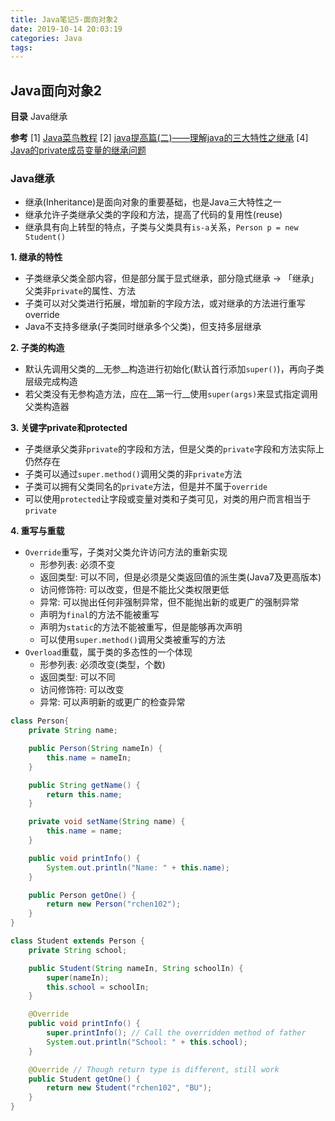 ```yaml
---
title: Java笔记5-面向对象2
date: 2019-10-14 20:03:19
categories: Java
tags:
---
```

## Java面向对象2
__目录__
Java继承

__参考__
[1] [Java菜鸟教程](https://www.runoob.com/java/java-tutorial.html) 
[2] [java提高篇(二)——理解java的三大特性之继承](https://www.cnblogs.com/chenssy/p/3354884.html)
[4] [Java的private成员变量的继承问题](https://www.cnblogs.com/yulianggo/p/10417229.html)

### Java继承
- 继承(Inheritance)是面向对象的重要基础，也是Java三大特性之一
- 继承允许子类继承父类的字段和方法，提高了代码的复用性(reuse)
- 继承具有向上转型的特点，子类与父类具有`is-a`关系，`Person p = new Student()`

__1. 继承的特性__
- 子类继承父类全部内容，但是部分属于显式继承，部分隐式继承
  -> 「继承」父类非`private`的属性、方法
- 子类可以对父类进行拓展，增加新的字段方法，或对继承的方法进行重写override
- Java不支持多继承(子类同时继承多个父类)，但支持多层继承

<!-- more -->

__2. 子类的构造__
- 默认先调用父类的__无参__构造进行初始化(默认首行添加`super()`)，再向子类层级完成构造
- 若父类没有无参构造方法，应在__第一行__使用`super(args)`来显式指定调用父类构造器

__3. 关键字private和protected__
- 子类继承父类非`private`的字段和方法，但是父类的`private`字段和方法实际上仍然存在
- 子类可以通过`super.method()`调用父类的非`private`方法
- 子类可以拥有父类同名的`private`方法，但是并不属于`override`
- 可以使用`protected`让字段或变量对类和子类可见，对类的用户而言相当于`private`

__4. 重写与重载__
- `Override`重写，子类对父类允许访问方法的重新实现
    + 形参列表: 必须不变
    + 返回类型: 可以不同，但是必须是父类返回值的派生类(Java7及更高版本)
    + 访问修饰符: 可以改变，但是不能比父类权限更低
    + 异常: 可以抛出任何非强制异常，但不能抛出新的或更广的强制异常
    + 声明为`final`的方法不能被重写
    + 声明为`static`的方法不能被重写，但是能够再次声明
    + 可以使用`super.method()`调用父类被重写的方法
- `Overload`重载，属于类的多态性的一个体现
    + 形参列表: 必须改变(类型，个数)
    + 返回类型: 可以不同
    + 访问修饰符: 可以改变
    + 异常: 可以声明新的或更广的检查异常

```java
class Person{
    private String name;

    public Person(String nameIn) {
        this.name = nameIn;
    }

    public String getName() {
        return this.name;
    }

    private void setName(String name) {
        this.name = name;
    }

    public void printInfo() {
        System.out.println("Name: " + this.name);
    }

    public Person getOne() {
        return new Person("rchen102");
    }
}

class Student extends Person {
    private String school;

    public Student(String nameIn, String schoolIn) {
        super(nameIn);
        this.school = schoolIn;
    }

    @Override
    public void printInfo() {
        super.printInfo(); // Call the overridden method of father
        System.out.println("School: " + this.school);
    }

    @Override // Though return type is different, still work
    public Student getOne() {
        return new Student("rchen102", "BU");
    }
}
```